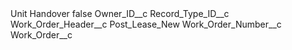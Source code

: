 <?xml version="1.0" encoding="UTF-8"?>
<CustomMetadata xmlns="http://soap.sforce.com/2006/04/metadata" xmlns:xsi="http://www.w3.org/2001/XMLSchema-instance" xmlns:xsd="http://www.w3.org/2001/XMLSchema">
    <label>Unit Handover</label>
    <protected>false</protected>
    <values>
        <field>Owner_ID__c</field>
        <value xsi:nil="true"/>
    </values>
    <values>
        <field>Record_Type_ID__c</field>
        <value xsi:nil="true"/>
    </values>
    <values>
        <field>Work_Order_Header__c</field>
        <value xsi:type="xsd:string">Post_Lease_New</value>
    </values>
    <values>
        <field>Work_Order_Number__c</field>
        <value xsi:nil="true"/>
    </values>
    <values>
        <field>Work_Order__c</field>
        <value xsi:nil="true"/>
    </values>
</CustomMetadata>
